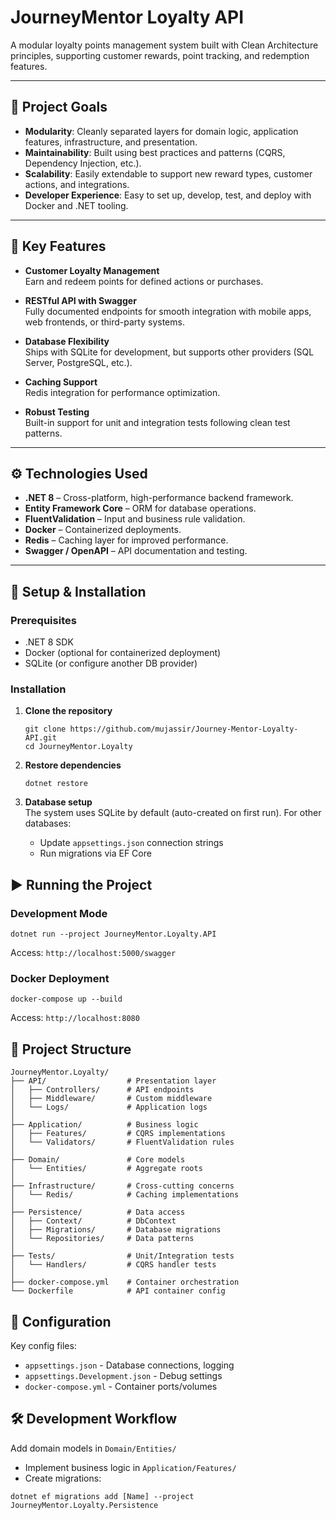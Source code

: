 # JourneyMentor Loyalty API

A modular loyalty points management system built with Clean Architecture principles, supporting customer rewards, point tracking, and redemption features.

---

## 🎯 Project Goals

- **Modularity**: Cleanly separated layers for domain logic, application features, infrastructure, and presentation.
- **Maintainability**: Built using best practices and patterns (CQRS, Dependency Injection, etc.).
- **Scalability**: Easily extendable to support new reward types, customer actions, and integrations.
- **Developer Experience**: Easy to set up, develop, test, and deploy with Docker and .NET tooling.

---

## 🧱 Key Features

- **Customer Loyalty Management**  
  Earn and redeem points for defined actions or purchases.

- **RESTful API with Swagger**  
  Fully documented endpoints for smooth integration with mobile apps, web frontends, or third-party systems.

- **Database Flexibility**  
  Ships with SQLite for development, but supports other providers (SQL Server, PostgreSQL, etc.).

- **Caching Support**  
  Redis integration for performance optimization.

- **Robust Testing**  
  Built-in support for unit and integration tests following clean test patterns.

---

## ⚙️ Technologies Used

- **.NET 8** – Cross-platform, high-performance backend framework.
- **Entity Framework Core** – ORM for database operations.
- **FluentValidation** – Input and business rule validation.
- **Docker** – Containerized deployments.
- **Redis** – Caching layer for improved performance.
- **Swagger / OpenAPI** – API documentation and testing.

---

## 🚀 Setup & Installation

### Prerequisites
- .NET 8 SDK
- Docker (optional for containerized deployment)
- SQLite (or configure another DB provider)

### Installation
1. **Clone the repository**
   ```
   git clone https://github.com/mujassir/Journey-Mentor-Loyalty-API.git
   cd JourneyMentor.Loyalty
   ```

2. **Restore dependencies**
   ```
   dotnet restore
   ```

3. **Database setup**  
   The system uses SQLite by default (auto-created on first run). For other databases:
   - Update `appsettings.json` connection strings
   - Run migrations via EF Core

## ▶️ Running the Project

### Development Mode
```
dotnet run --project JourneyMentor.Loyalty.API
```
Access: `http://localhost:5000/swagger`

### Docker Deployment
```
docker-compose up --build
```
Access: `http://localhost:8080`

## 📁 Project Structure
```
JourneyMentor.Loyalty/
├── API/                  # Presentation layer
│   ├── Controllers/      # API endpoints
│   ├── Middleware/       # Custom middleware
│   └── Logs/             # Application logs
│
├── Application/          # Business logic
│   ├── Features/         # CQRS implementations
│   └── Validators/       # FluentValidation rules
│
├── Domain/               # Core models
│   └── Entities/         # Aggregate roots
│
├── Infrastructure/       # Cross-cutting concerns
│   └── Redis/            # Caching implementations
│
├── Persistence/          # Data access
│   ├── Context/          # DbContext
│   ├── Migrations/       # Database migrations
│   └── Repositories/     # Data patterns
│
├── Tests/                # Unit/Integration tests
│   └── Handlers/         # CQRS handler tests
│
├── docker-compose.yml    # Container orchestration
└── Dockerfile            # API container config
```

## 🔧 Configuration

Key config files:
- `appsettings.json` - Database connections, logging
- `appsettings.Development.json` - Debug settings
- `docker-compose.yml` - Container ports/volumes

## 🛠️ Development Workflow

 Add domain models in `Domain/Entities/`
 - Implement business logic in `Application/Features/`
 - Create migrations:
```
dotnet ef migrations add [Name] --project JourneyMentor.Loyalty.Persistence
```
